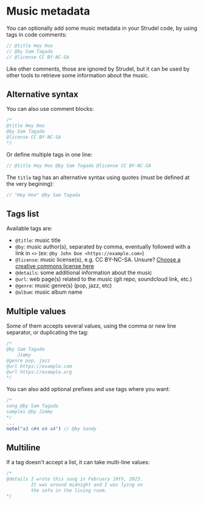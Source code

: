 # Music metadata

You can optionally add some music metadata in your Strudel code, by using tags in code comments:

```js
// @title Hey Hoo
// @by Sam Tagada
// @license CC BY-NC-SA
```

Like other comments, those are ignored by Strudel, but it can be used by other tools to retrieve some information about the music.

## Alternative syntax

You can also use comment blocks:

```js
/*
@title Hey Hoo
@by Sam Tagada
@license CC BY-NC-SA
*/
```

Or define multiple tags in one line:

```js
// @title Hey Hoo @by Sam Tagada @license CC BY-NC-SA
```

The `title` tag has an alternative syntax using quotes (must be defined at the very begining):

```js
// "Hey Hoo" @by Sam Tagada
```

## Tags list

Available tags are:

- `@title`: music title
- `@by`: music author(s), separated by comma, eventually followed with a link in `<>` (ex: `@by John Doe <https://example.com>`)
- `@license`: music license(s), e.g. CC BY-NC-SA. Unsure? [Choose a creative commons license here](https://creativecommons.org/choose/)
- `@details`: some additional information about the music
- `@url`: web page(s) related to the music (git repo, soundcloud link, etc.)
- `@genre`: music genre(s) (pop, jazz, etc)
- `@album`: music album name

## Multiple values

Some of them accepts several values, using the comma or new line separator, or duplicating the tag:

```js
/*
@by Sam Tagada
    Jimmy
@genre pop, jazz
@url https://example.com
@url https://example.org
*/
```

You can also add optional prefixes and use tags where you want:

```js
/*
song @by Sam Tagada
samples @by Jimmy
*/
...
note("a3 c#4 e4 a4") // @by Sandy
```

## Multiline

If a tag doesn't accept a list, it can take multi-line values:

```js
/*
@details I wrote this song in February 19th, 2023.
         It was around midnight and I was lying on
         the sofa in the living room.
*/
```